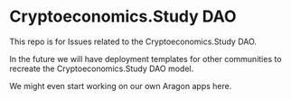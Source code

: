 # Cryptoeconomics.Study DAO

This repo is for Issues related to the Cryptoeconomics.Study DAO.

In the future we will have deployment templates for other communities to recreate the Cryptoeconomics.Study DAO model.

We might even start working on our own Aragon apps here.

